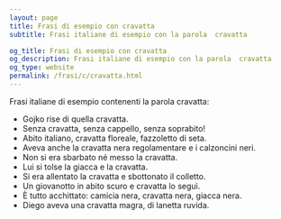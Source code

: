 ```yaml
---
layout: page
title: Frasi di esempio con cravatta 
subtitle: Frasi italiane di esempio con la parola  cravatta

og_title: Frasi di esempio con cravatta 
og_description: Frasi italiane di esempio con la parola  cravatta
og_type: website
permalink: /frasi/c/cravatta.html
---
```


Frasi italiane di esempio contenenti la parola cravatta:


- Gojko rise di quella cravatta.
- Senza cravatta, senza cappello, senza soprabito!
- Abito italiano, cravatta floreale, fazzoletto di seta.
- Aveva anche la cravatta nera regolamentare e i calzoncini neri.
- Non si era sbarbato né messo la cravatta.
- Lui si tolse la giacca e la cravatta.
- Si era allentato la cravatta e sbottonato il colletto.
- Un giovanotto in abito scuro e cravatta lo seguì.
- È tutto acchittato: camicia nera, cravatta nera, giacca nera.
- Diego aveva una cravatta magra, di lanetta ruvida.
